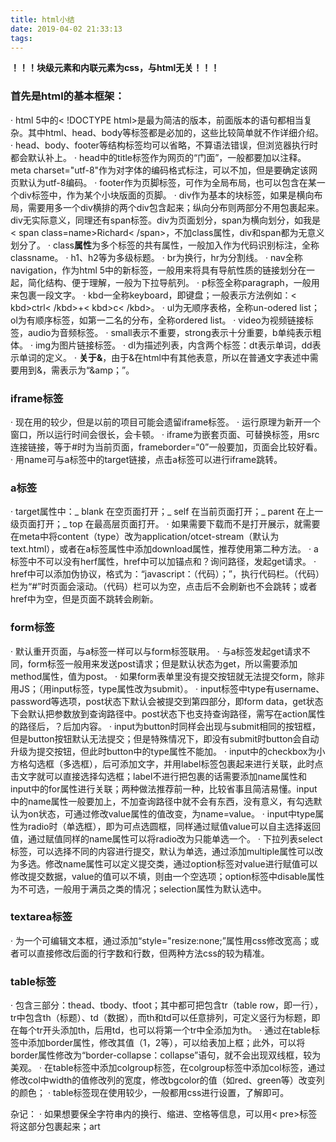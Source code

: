 ```yaml
---
title: html小结
date: 2019-04-02 21:33:13
tags:
---
```

**！！！块级元素和内联元素为css，与html无关！！！**
### 首先是html的基本框架：
· html 5中的< !DOCTYPE html>是最为简洁的版本，前面版本的语句都相当复杂。其中html、head、body等标签都是必加的，这些比较简单就不作详细介绍。
· head、body、footer等结构标签均可以省略，不算语法错误，但浏览器执行时都会默认补上。
· head中的title标签作为网页的“门面”，一般都要加以注释。meta charset="utf-8"作为对字体的编码格式标注，可以不加，但是要确定该网页默认为utf-8编码。
· footer作为页脚标签，可作为全局布局，也可以包含在某一个div标签中，作为某个小块版面的页脚。
· div作为基本的块标签，如果是横向布局，需要用多一个div横排的两个div包含起来；纵向分布则两部分不用包裹起来。div无实际意义，同理还有span标签。div为页面划分，span为横向划分，如我是< span class=name>Richard< /span>，不加class属性，div和span都为无意义划分了。
· class**属性**为多个标签的共有属性，一般加入作为代码识别标注，全称classname。
· h1、h2等为多级标题。
· br为换行，hr为分割线。
· nav全称navigation，作为html 5中的新标签，一般用来将具有导航性质的链接划分在一起，简化结构、便于理解，一般为下拉导航列。
· p标签全称paragraph，一般用来包裹一段文字。
· kbd一全称keyboard，即键盘；一般表示方法例如：< kbd>ctrl< /kbd>+< kbd>c< /kbd>。
· ul为无顺序表格，全称un-odered list；ol为有顺序标签，如第一二名的分布，全称ordered list。
· video为视频链接标签，audio为音频标签。
· small表示不重要，strong表示十分重要，b单纯表示粗体。
· img为图片链接标签。
· dl为描述列表，内含两个标签：dt表示单词，dd表示单词的定义。
· **关于&**，由于&在html中有其他表意，所以在普通文字表述中需要用到&，需表示为“&amp；”。

### iframe标签
· 现在用的较少，但是以前的项目可能会遗留iframe标签。
· 运行原理为新开一个窗口，所以运行时间会很长，会卡顿。
· iframe为嵌套页面、可替换标签，用src连接链接，等于#时为当前页面，frameborder=“0”一般要加，页面会比较好看。
· 用name可与a标签中的target链接，点击a标签可以进行iframe跳转。

### a标签
· target属性中：_ blank 在空页面打开；_ self 在当前页面打开；_ parent 在上一级页面打开；_ top 在最高层页面打开。
· 如果需要下载而不是打开展示，就需要在meta中将content（type）改为application/otcet-stream（默认为text.html），或者在a标签属性中添加download属性，推荐使用第二种方法。
· a标签中不可以没有herf属性，href中可以加锚点和？询问路径，发起get请求。
· href中可以添加伪协议，格式为：“javascript：（代码）；”，执行代码栏。（代码）栏为“#”时页面会滚动。（代码）栏可以为空，点击后不会刷新也不会跳转；或者href中为空，但是页面不跳转会刷新。

### form标签
· 默认重开页面，与a标签一样可以与form标签联用。
· 与a标签发起get请求不同，form标签一般用来发送post请求；但是默认状态为get，所以需要添加method属性，值为post。
· 如果form表单里没有提交按钮就无法提交form，除非用JS；（用input标签，type属性改为submit）。
· input标签中type有username、password等选项，post状态下默认会被提交到第四部分，即form data，get状态下会默认把参数放到查询路径中。post状态下也支持查询路径，需写在action属性的路径后，？后加内容。
· input为button时同样会出现与submit相同的按钮框，但是button按钮默认无法提交；但是特殊情况下，即没有submit时button会自动升级为提交按钮，但此时button中的type属性不能加。
· input中的checkbox为小方格勾选框（多选框），后可添加文字，并用label标签包裹起来进行关联，此时点击文字就可以直接选择勾选框；label不进行把包裹的话需要添加name属性和input中的for属性进行关联；两种做法推荐前一种，比较省事且简洁易懂。input中的name属性一般要加上，不加查询路径中就不会有东西，没有意义，有勾选默认为on状态，可通过修改value属性的值改变，为name=value。
· input中type属性为radio时（单选框），即为可点选圆框，同样通过赋值value可以自主选择返回值，通过赋值同样的name属性可以将radio改为只能单选一个。
· 下拉列表select标签，可以选择不同的内容进行提交，默认为单选，通过添加multiple属性可以改为多选。修改name属性可以定义提交类，通过option标签对value进行赋值可以修改提交数据，value的值可以不填，则由一个空选项；option标签中disable属性为不可选，一般用于满员之类的情况；selection属性为默认选中。

### textarea标签
· 为一个可编辑文本框，通过添加“style="resize:none;”属性用css修改宽高；或者可以直接修改后面的行字数和行数，但两种方法css的较为精准。

### table标签
· 包含三部分：thead、tbody、tfoot；其中都可把包含tr（table row，即一行），tr中包含th（标题）、td（数据），而th和td可以任意排列，可定义竖行为标题，即在每个tr开头添加th，后用td，也可以将第一个tr中全添加为th。
· 通过在table标签中添加border属性，修改其值（1，2等），可以给表加上框；此外，可以将border属性修改为“border-collapse：collapse”语句，就不会出现双线框，较为美观。
· 在table标签中添加colgroup标签，在colgroup标签中添加col标签，通过修改col中width的值修改列的宽度，修改bgcolor的值（如red、green等）改变列的颜色；
· table标签现在使用较少，一般都用css进行设置，了解即可。

杂记：
· 如果想要保全字符串内的换行、缩进、空格等信息，可以用< pre>标签将这部分包裹起来；art